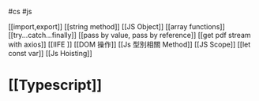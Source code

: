 #cs #js

[[import,export]]
[[string method]]
[[JS Object]]
[[array functions]]
[[try...catch...finally]]
[[pass by value, pass by reference]]
[[get pdf stream with axios]]
[[IIFE ]]
[[DOM 操作]]
[[Js 型別相關 Method]]
[[JS Scope]]
[[let const var]]
[[Js Hoisting]]

# [[Typescript]]

